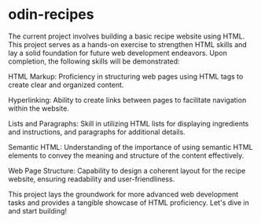 # odin-recipes
The current project involves building a basic recipe website using HTML. This project serves as a hands-on exercise to strengthen HTML skills and lay a solid foundation for future web development endeavors. Upon completion, the following skills will be demonstrated:

HTML Markup: Proficiency in structuring web pages using HTML tags to create clear and organized content.

Hyperlinking: Ability to create links between pages to facilitate navigation within the website.

Lists and Paragraphs: Skill in utilizing HTML lists for displaying ingredients and instructions, and paragraphs for additional details.

Semantic HTML: Understanding of the importance of using semantic HTML elements to convey the meaning and structure of the content effectively.

Web Page Structure: Capability to design a coherent layout for the recipe website, ensuring readability and user-friendliness.

This project lays the groundwork for more advanced web development tasks and provides a tangible showcase of HTML proficiency. Let's dive in and start building!

